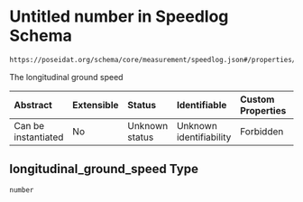 # Untitled number in Speedlog Schema

```txt
https://poseidat.org/schema/core/measurement/speedlog.json#/properties/longitudinal_ground_speed
```

The longitudinal ground speed

| Abstract            | Extensible | Status         | Identifiable            | Custom Properties | Additional Properties | Access Restrictions | Defined In                                                                      |
| :------------------ | :--------- | :------------- | :---------------------- | :---------------- | :-------------------- | :------------------ | :------------------------------------------------------------------------------ |
| Can be instantiated | No         | Unknown status | Unknown identifiability | Forbidden         | Allowed               | none                | [speedlog.json*](schemas/core/measurement/speedlog.json "open original schema") |

## longitudinal_ground_speed Type

`number`

